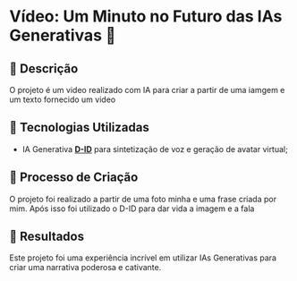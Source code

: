 # Vídeo: Um Minuto no Futuro das IAs Generativas 🎥

## 📒 Descrição
O projeto é um video realizado com IA para criar a partir de uma iamgem e um texto fornecido um video 

## 🤖 Tecnologias Utilizadas
- IA Generativa **[D-ID](https://www.d-id.com)** para sintetização de voz e geração de avatar virtual;

## 🧐 Processo de Criação
O projeto foi realizado a partir de uma foto minha e uma frase criada por mim. Após isso foi utilizado o D-ID para dar vida a imagem e a fala

## 🚀 Resultados
Este projeto foi uma experiência incrível em utilizar IAs Generativas para criar uma narrativa poderosa e cativante.

